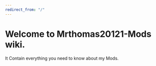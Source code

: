 ```yaml
---
redirect_from: "/"
---
```


# Welcome to Mrthomas20121-Mods wiki.

It Contain everything you need to know about my Mods.

